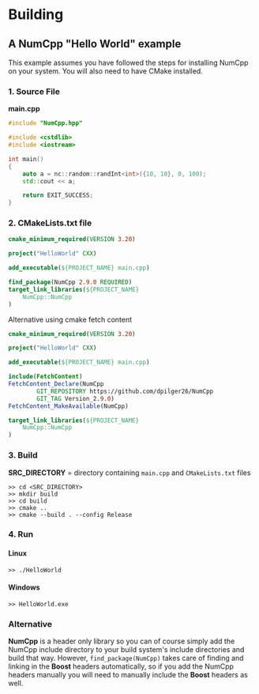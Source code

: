 # Building

## A NumCpp "Hello World" example

This example assumes you have followed the steps for installing NumCpp on your system.  You will also need to have CMake installed.

### 1. Source File

**main.cpp**

```cpp
#include "NumCpp.hpp"

#include <cstdlib>
#include <iostream>

int main()
{
    auto a = nc::random::randInt<int>({10, 10}, 0, 100);
    std::cout << a;

    return EXIT_SUCCESS;
}
```

### 2. CMakeLists.txt file

```cmake
cmake_minimum_required(VERSION 3.20)

project("HelloWorld" CXX)

add_executable(${PROJECT_NAME} main.cpp)

find_package(NumCpp 2.9.0 REQUIRED)
target_link_libraries(${PROJECT_NAME}
    NumCpp::NumCpp
)
```

Alternative using cmake fetch content

```cmake 
cmake_minimum_required(VERSION 3.20)

project("HelloWorld" CXX)

add_executable(${PROJECT_NAME} main.cpp)

include(FetchContent)
FetchContent_Declare(NumCpp
        GIT_REPOSITORY https://github.com/dpilger26/NumCpp
        GIT_TAG Version_2.9.0)
FetchContent_MakeAvailable(NumCpp)

target_link_libraries(${PROJECT_NAME}
    NumCpp::NumCpp
)
```

### 3. Build

**SRC_DIRECTORY** = directory containing `main.cpp` and `CMakeLists.txt` files

```console
>> cd <SRC_DIRECTORY>
>> mkdir build
>> cd build
>> cmake ..
>> cmake --build . --config Release
```

### 4. Run

#### Linux

```console
>> ./HelloWorld
```

#### Windows

```console
>> HelloWorld.exe
```

### Alternative

**NumCpp** is a header only library so you can of course simply add the NumCpp include directory to your build system's include directories and build that way.  However, `find_package(NumCpp)` takes care of finding and linking in the **Boost** headers automatically, so if you add the NumCpp headers manually you will need to manually include the **Boost** headers as well.
